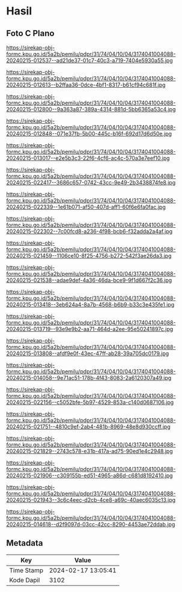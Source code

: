 # Hasil

## Foto C Plano

https://sirekap-obj-formc.kpu.go.id/5a2b/pemilu/pdpr/31/74/04/10/04/3174041004088-20240215-012537--ad21de37-01c7-40c3-a719-7404e5930a55.jpg

https://sirekap-obj-formc.kpu.go.id/5a2b/pemilu/pdpr/31/74/04/10/04/3174041004088-20240215-012613--b2ffaa36-0dce-4bf1-8317-b61cf94c681f.jpg

https://sirekap-obj-formc.kpu.go.id/5a2b/pemilu/pdpr/31/74/04/10/04/3174041004088-20240215-012800--9a363a87-389a-4314-881d-5bb6365a53c4.jpg

https://sirekap-obj-formc.kpu.go.id/5a2b/pemilu/pdpr/31/74/04/10/04/3174041004088-20240215-012848--071e37fb-5b00-445c-b16f-692d17d6d50e.jpg

https://sirekap-obj-formc.kpu.go.id/5a2b/pemilu/pdpr/31/74/04/10/04/3174041004088-20240215-013017--e2e5b3c3-22f6-4cf6-ac4c-570a3e7eef10.jpg

https://sirekap-obj-formc.kpu.go.id/5a2b/pemilu/pdpr/31/74/04/10/04/3174041004088-20240215-022417--3686c657-0742-43cc-9e49-2b3438874fe8.jpg

https://sirekap-obj-formc.kpu.go.id/5a2b/pemilu/pdpr/31/74/04/10/04/3174041004088-20240215-022339--1e61b071-af50-407d-aff1-60f6e6fa0fac.jpg

https://sirekap-obj-formc.kpu.go.id/5a2b/pemilu/pdpr/31/74/04/10/04/3174041004088-20240215-022302--7c00fcd8-a236-4f98-bcb6-f32adda2a4af.jpg

https://sirekap-obj-formc.kpu.go.id/5a2b/pemilu/pdpr/31/74/04/10/04/3174041004088-20240215-021459--1106ce10-8f25-4756-b272-542f3ae26da3.jpg

https://sirekap-obj-formc.kpu.go.id/5a2b/pemilu/pdpr/31/74/04/10/04/3174041004088-20240215-021538--adae9def-4a36-46da-bce9-9f1d667f2c36.jpg

https://sirekap-obj-formc.kpu.go.id/5a2b/pemilu/pdpr/31/74/04/10/04/3174041004088-20240215-013418--3eb624a4-8a7b-4568-b6b9-b33c3e435fe1.jpg

https://sirekap-obj-formc.kpu.go.id/5a2b/pemilu/pdpr/31/74/04/10/04/3174041004088-20240215-013719--93e9e9b2-aa71-464d-a2ee-95e50241897c.jpg

https://sirekap-obj-formc.kpu.go.id/5a2b/pemilu/pdpr/31/74/04/10/04/3174041004088-20240215-013808--afdf9e0f-43ec-47ff-ab28-39a705dc0179.jpg

https://sirekap-obj-formc.kpu.go.id/5a2b/pemilu/pdpr/31/74/04/10/04/3174041004088-20240215-014058--9e71ac51-178b-4f43-8083-2a6120307a49.jpg

https://sirekap-obj-formc.kpu.go.id/5a2b/pemilu/pdpr/31/74/04/10/04/3174041004088-20240215-022156--c5052bfe-5b97-4529-853a-c140d0687106.jpg

https://sirekap-obj-formc.kpu.go.id/5a2b/pemilu/pdpr/31/74/04/10/04/3174041004088-20240215-021751--4810c9ef-2ab4-481b-8969-48e8d930ccff.jpg

https://sirekap-obj-formc.kpu.go.id/5a2b/pemilu/pdpr/31/74/04/10/04/3174041004088-20240215-021829--2743c578-e31b-417a-ad75-90ed1e4c2948.jpg

https://sirekap-obj-formc.kpu.go.id/5a2b/pemilu/pdpr/31/74/04/10/04/3174041004088-20240215-021906--c309155b-ed51-4965-a86d-c681d8192410.jpg

https://sirekap-obj-formc.kpu.go.id/5a2b/pemilu/pdpr/31/74/04/10/04/3174041004088-20240215-021943--3c6c4eec-d2cb-4ce8-a69c-40aec6035c13.jpg

https://sirekap-obj-formc.kpu.go.id/5a2b/pemilu/pdpr/31/74/04/10/04/3174041004088-20240215-014618--d2f9097d-03cc-42cc-8290-4453ae72ddab.jpg


## Metadata

| Key        | Value               |
| ---------- | ------------------- |
| Time Stamp | 2024-02-17 13:05:41 |
| Kode Dapil | 3102                |




